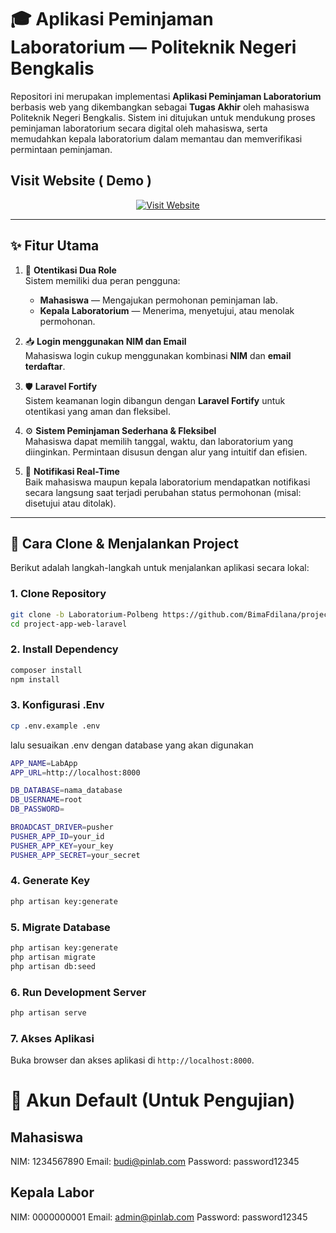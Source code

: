# 🎓 Aplikasi Peminjaman Laboratorium — Politeknik Negeri Bengkalis

Repositori ini merupakan implementasi **Aplikasi Peminjaman Laboratorium** berbasis web yang dikembangkan sebagai **Tugas Akhir** oleh mahasiswa Politeknik Negeri Bengkalis. Sistem ini ditujukan untuk mendukung proses peminjaman laboratorium secara digital oleh mahasiswa, serta memudahkan kepala laboratorium dalam memantau dan memverifikasi permintaan peminjaman.

## Visit Website ( Demo )
<p align="center">
  <a href="https://pin-lab.virtualtouralamayangpku.my.id/">
    <img src="https://img.shields.io/badge/Visit-Website-4CAF50" alt="Visit Website">
  </a>
</p>

---

## ✨ Fitur Utama

1. 🔐 **Otentikasi Dua Role**  
   Sistem memiliki dua peran pengguna:
   - **Mahasiswa** — Mengajukan permohonan peminjaman lab.
   - **Kepala Laboratorium** — Menerima, menyetujui, atau menolak permohonan.

2. 📥 **Login menggunakan NIM dan Email**  
   Mahasiswa login cukup menggunakan kombinasi **NIM** dan **email terdaftar**.

3. 🛡️ **Laravel Fortify**  
   Sistem keamanan login dibangun dengan **Laravel Fortify** untuk otentikasi yang aman dan fleksibel.

4. ⚙️ **Sistem Peminjaman Sederhana & Fleksibel**  
   Mahasiswa dapat memilih tanggal, waktu, dan laboratorium yang diinginkan. Permintaan disusun dengan alur yang intuitif dan efisien.

5. 🔔 **Notifikasi Real-Time**  
   Baik mahasiswa maupun kepala laboratorium mendapatkan notifikasi secara langsung saat terjadi perubahan status permohonan (misal: disetujui atau ditolak).

---

## 🚀 Cara Clone & Menjalankan Project

Berikut adalah langkah-langkah untuk menjalankan aplikasi secara lokal:

### 1. Clone Repository

```bash
git clone -b Laboratorium-Polbeng https://github.com/BimaFdilana/project-app-web-laravel.git
cd project-app-web-laravel
```

### 2. Install Dependency

```bash
composer install
npm install
```

### 3. Konfigurasi .Env

```bash
cp .env.example .env
```
lalu sesuaikan .env dengan database yang akan digunakan
```bash
APP_NAME=LabApp
APP_URL=http://localhost:8000

DB_DATABASE=nama_database
DB_USERNAME=root
DB_PASSWORD=

BROADCAST_DRIVER=pusher
PUSHER_APP_ID=your_id
PUSHER_APP_KEY=your_key
PUSHER_APP_SECRET=your_secret
```

### 4. Generate Key

```bash
php artisan key:generate
```

### 5. Migrate Database

```bash
php artisan key:generate
php artisan migrate
php artisan db:seed
```

### 6. Run Development Server

```bash
php artisan serve
```

### 7. Akses Aplikasi

Buka browser dan akses aplikasi di `http://localhost:8000`.


# 👥 Akun Default (Untuk Pengujian)

## Mahasiswa
NIM: 1234567890
Email: budi@pinlab.com
Password: password12345

## Kepala Labor
NIM: 0000000001
Email: admin@pinlab.com
Password: password12345



